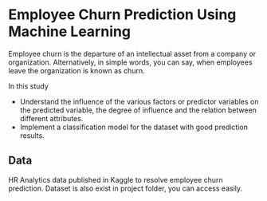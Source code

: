 # Employee Churn Prediction Using Machine Learning

Employee churn is the departure of an intellectual asset from a company or organization. Alternatively, in simple words, you can say, when employees leave the organization is known as churn.

In this study
* Understand the influence of the various factors or predictor variables on the predicted variable, the degree of influence and the relation between different attributes.
* Implement a classification model for the dataset with good prediction results.

## Data
HR Analytics data published in Kaggle to resolve employee churn prediction. Dataset is also exist in project folder, you can access easily.
